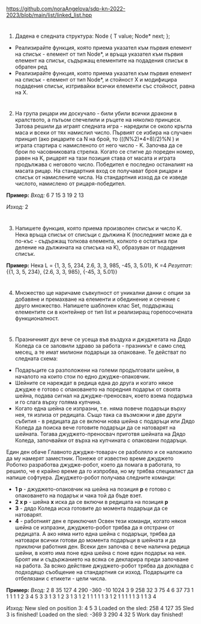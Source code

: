 https://github.com/noraAngelova/sdp-kn-2022-2023/blob/main/list/linked_list.hpp

#
1. Дадена е следната структура:
Node {
    T value;
    Node* next;
};

- Реализирайте функция, която приема указател към първия елемент на списък - елемент от тип Node*, и връща указател към първия елемент на списък, съдържащ елементите на подадения списък в обратен ред
- Реализирайте функция, която приема указател към първия елемент на списък - елемент от тип Node*, и стойност Х и модифицира подадения списък, изтривайки всички елементи със стойност, равна на Х.

#
2. На група рицари им доскучало - били убили всички дракони в кралството, а пътьом спечелили и ръцете на няколко принцеси. Затова решили да играят следната игра - наредили се около кръгла маса и всеки от тях намислил число. Първият се избира на случаен принцип (ако рицарите са N на брой, то (((N%2)*4+8)/2)%N ) и играта стартира с намисленото от него число - K. Започва да се брои по часовниковата стрелка. Когато се стигне до пореден номер, равен на K, рицарят на тази позиция става от масата и играта продължава с неговото число. Победител е последно останалият на масата рицар. 
На стандартния вход се получават броя рицари и списък от намислените числа. 
На стандартния изход да се изведе числото, намислено от рицаря-победител.

**Пример:**
*Вход:*
6
7 15 3 19 2 13

*Изход:*
2


#
3. Напишете функция, която приема произволен списък и число K. Нека връща списък от списъци с дължина К (последният може да е по-къс - съдържащ толкова елемента, колкото е остатъка при деление на дължината на списъка на K), образуван от подадения списък.

**Пример:**
Нека L = {1, 3, 5, 234, 2.6, 3, 3, 985, -45, 3, 5.01}, K =4
*Резултат:*
{{1, 3, 5, 234}, {2.6, 3, 3, 985}, {-45, 3, 5.01}}

#
4. Множество ще наричаме съвкупност от уникални данни с опции за добавяне и премахване на елементи и обединение и сечение с друго множество. Напишете шаблонен клас Set, поддържащ елементите си в контейнер от тип list и реализиращ горепосочената функционалност.


#
5. Празничният дух вече се усеща във въздуха и джуджетата на Дядо Коледа са се заловили здраво за работа - празникът е само след месец, а те имат милиони подаръци за опаковане.
Те действат по следната схема:
- Подаръците са разположени на големи продълговати шейни, в началото на които стои по едно джудже-опаковчик. 
- Шейните се нареждат в редица една до друга и когато някое джудже е готово с опаковането на поредния подарък от своята шейна, подава сигнал на джудже-преносвач, което взема подаръка и го слага върху голяма купчина.
- Когато една шейна се изпразни, т.е. няма повече подаръци върху нея, тя излиза от редицата.
Също така са възможни и две други събития - в редицата да се включи нова шейна с подаръци или Дядо Коледа да поиска вече готовите подаръци да се натоварят на шейната. Тогава джуджето-преносвач приготвя шейната на Дядо Коледа, започвайки от върха на купчината с опаковани подаръци.

Един ден обаче Главното джудже-товарач се разболяло и се наложило да му намерят заместник. Понеже от известно време джуджето Роботко разработва джудже-робот, което да помага в работата, то решило, че е крайно време да го изпробва, но му трябва специалист да напише софтуера.
Джуджето-робот получава следните команди:
- **1 p** - джуджето-опаковчик на шейна на позиция **p** е готово с опаковането на подарък и чака той да бъде взет.
- **2 x p** - шейна **x** иска да се включи в редицата на позиция **p**
- **3** - дядо Коледа иска готовите до момента подаръци да се натоварят.
- **4** - работният ден е приключил
Освен тези команди, когато някоя шейна се изпразни, джуджето-робот трябва да я отстрани от редицата. А ако няма нито една шейна с подаръци, трябва да натовари всички готови до момента подаръци в шейната и да приключи работния ден.
Всеки ден започва с вече налична редица шейни, в която има поне една шейна с поне един подарък на нея. Броят им и съдържанието на всяка се декларира преди започване на работа.
За всяко действие джуджето-робот трябва да докладва с подходящо съобщение на стандартния си изход. Подаръците са отбелязани с етикети - цели числа.

**Пример:**
*Вход:*
2
8 35 127 4 290 -360 -10 1024 3
9 258 32 3 75 4 6 37 73 1
1 1
1 1
2 3 4 5 3 3
1 3
1 2
3
1 3
1 2
1 1
1 1
1 3
1 2
1 1
1 1
1 3
1 1
3
4

*Изход:*
New sled on position 3: 4 5 3
Loaded on the sled: 258 4 127 35
Sled 3 is finished!
Loaded on the sled: -369 3 290 4 32 5
Work day finished!



